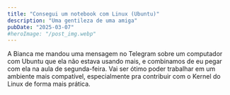 ```yaml
---
title: "Consegui um notebook com Linux (Ubuntu)"
description: "Uma gentileza de uma amiga"
pubDate: "2025-03-07"
#heroImage: "/post_img.webp"
---
```


A Bianca me mandou uma mensagem no Telegram sobre um computador com Ubuntu que ela não estava usando mais, e combinamos de eu pegar com ela na aula de segunda-feira. Vai ser ótimo poder trabalhar em um ambiente mais compatível, especialmente pra contribuir com o Kernel do Linux de forma mais prática.

